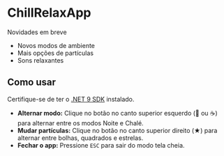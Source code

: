 # ChillRelaxApp
Novidades em breve
- Novos modos de ambiente
- Mais opções de partículas
- Sons relaxantes

## Como usar
Certifique-se de ter o [.NET 9 SDK](https://dotnet.microsoft.com/download/dotnet/9.0) instalado.
- **Alternar modo:** Clique no botão no canto superior esquerdo (🌙 ou ☕) para alternar entre os modos Noite e Chalé.
- **Mudar partículas:** Clique no botão no canto superior direito (★) para alternar entre bolhas, quadrados e estrelas.
- **Fechar o app:** Pressione `ESC` para sair do modo tela cheia.
